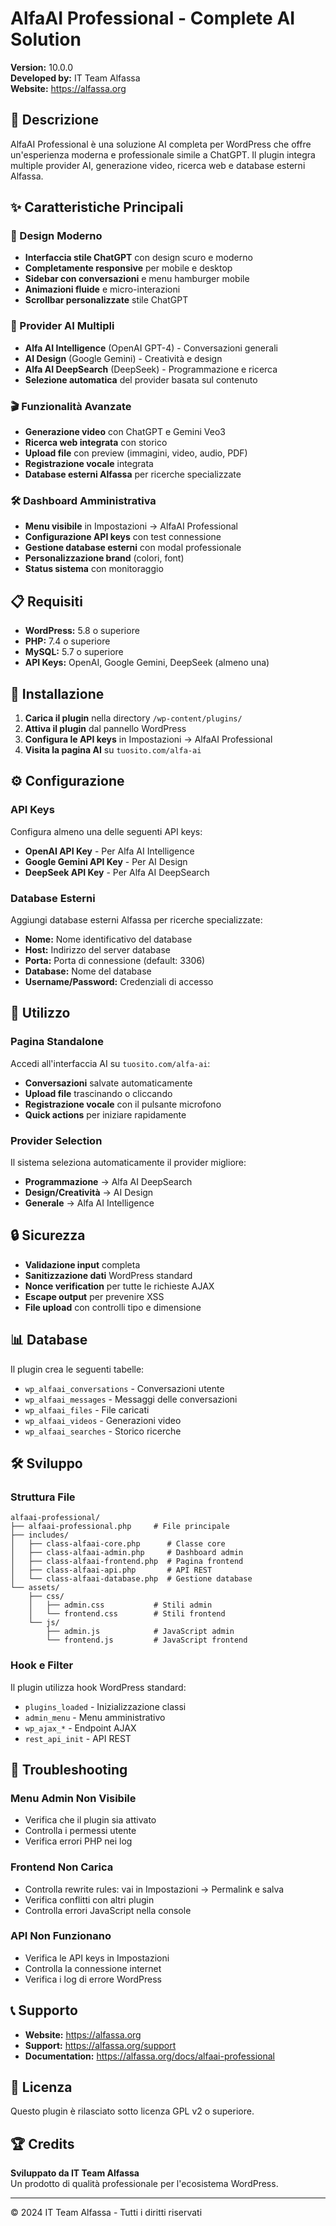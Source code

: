# AlfaAI Professional - Complete AI Solution

**Version:** 10.0.0  
**Developed by:** IT Team Alfassa  
**Website:** https://alfassa.org

## 🚀 Descrizione

AlfaAI Professional è una soluzione AI completa per WordPress che offre un'esperienza moderna e professionale simile a ChatGPT. Il plugin integra multiple provider AI, generazione video, ricerca web e database esterni Alfassa.

## ✨ Caratteristiche Principali

### 🎨 Design Moderno
- **Interfaccia stile ChatGPT** con design scuro e moderno
- **Completamente responsive** per mobile e desktop
- **Sidebar con conversazioni** e menu hamburger mobile
- **Animazioni fluide** e micro-interazioni
- **Scrollbar personalizzate** stile ChatGPT

### 🤖 Provider AI Multipli
- **Alfa AI Intelligence** (OpenAI GPT-4) - Conversazioni generali
- **AI Design** (Google Gemini) - Creatività e design
- **Alfa AI DeepSearch** (DeepSeek) - Programmazione e ricerca
- **Selezione automatica** del provider basata sul contenuto

### 🎬 Funzionalità Avanzate
- **Generazione video** con ChatGPT e Gemini Veo3
- **Ricerca web integrata** con storico
- **Upload file** con preview (immagini, video, audio, PDF)
- **Registrazione vocale** integrata
- **Database esterni Alfassa** per ricerche specializzate

### 🛠️ Dashboard Amministrativa
- **Menu visibile** in Impostazioni → AlfaAI Professional
- **Configurazione API keys** con test connessione
- **Gestione database esterni** con modal professionale
- **Personalizzazione brand** (colori, font)
- **Status sistema** con monitoraggio

## 📋 Requisiti

- **WordPress:** 5.8 o superiore
- **PHP:** 7.4 o superiore
- **MySQL:** 5.7 o superiore
- **API Keys:** OpenAI, Google Gemini, DeepSeek (almeno una)

## 🔧 Installazione

1. **Carica il plugin** nella directory `/wp-content/plugins/`
2. **Attiva il plugin** dal pannello WordPress
3. **Configura le API keys** in Impostazioni → AlfaAI Professional
4. **Visita la pagina AI** su `tuosito.com/alfa-ai`

## ⚙️ Configurazione

### API Keys
Configura almeno una delle seguenti API keys:

- **OpenAI API Key** - Per Alfa AI Intelligence
- **Google Gemini API Key** - Per AI Design
- **DeepSeek API Key** - Per Alfa AI DeepSearch

### Database Esterni
Aggiungi database esterni Alfassa per ricerche specializzate:

- **Nome:** Nome identificativo del database
- **Host:** Indirizzo del server database
- **Porta:** Porta di connessione (default: 3306)
- **Database:** Nome del database
- **Username/Password:** Credenziali di accesso

## 🎯 Utilizzo

### Pagina Standalone
Accedi all'interfaccia AI su `tuosito.com/alfa-ai`:

- **Conversazioni** salvate automaticamente
- **Upload file** trascinando o cliccando
- **Registrazione vocale** con il pulsante microfono
- **Quick actions** per iniziare rapidamente

### Provider Selection
Il sistema seleziona automaticamente il provider migliore:

- **Programmazione** → Alfa AI DeepSearch
- **Design/Creatività** → AI Design
- **Generale** → Alfa AI Intelligence

## 🔒 Sicurezza

- **Validazione input** completa
- **Sanitizzazione dati** WordPress standard
- **Nonce verification** per tutte le richieste AJAX
- **Escape output** per prevenire XSS
- **File upload** con controlli tipo e dimensione

## 📊 Database

Il plugin crea le seguenti tabelle:

- `wp_alfaai_conversations` - Conversazioni utente
- `wp_alfaai_messages` - Messaggi delle conversazioni
- `wp_alfaai_files` - File caricati
- `wp_alfaai_videos` - Generazioni video
- `wp_alfaai_searches` - Storico ricerche

## 🛠️ Sviluppo

### Struttura File
```
alfaai-professional/
├── alfaai-professional.php     # File principale
├── includes/
│   ├── class-alfaai-core.php      # Classe core
│   ├── class-alfaai-admin.php     # Dashboard admin
│   ├── class-alfaai-frontend.php  # Pagina frontend
│   ├── class-alfaai-api.php       # API REST
│   └── class-alfaai-database.php  # Gestione database
└── assets/
    ├── css/
    │   ├── admin.css           # Stili admin
    │   └── frontend.css        # Stili frontend
    └── js/
        ├── admin.js            # JavaScript admin
        └── frontend.js         # JavaScript frontend
```

### Hook e Filter
Il plugin utilizza hook WordPress standard:

- `plugins_loaded` - Inizializzazione classi
- `admin_menu` - Menu amministrativo
- `wp_ajax_*` - Endpoint AJAX
- `rest_api_init` - API REST

## 🐛 Troubleshooting

### Menu Admin Non Visibile
- Verifica che il plugin sia attivato
- Controlla i permessi utente
- Verifica errori PHP nei log

### Frontend Non Carica
- Controlla rewrite rules: vai in Impostazioni → Permalink e salva
- Verifica conflitti con altri plugin
- Controlla errori JavaScript nella console

### API Non Funzionano
- Verifica le API keys in Impostazioni
- Controlla la connessione internet
- Verifica i log di errore WordPress

## 📞 Supporto

- **Website:** https://alfassa.org
- **Support:** https://alfassa.org/support
- **Documentation:** https://alfassa.org/docs/alfaai-professional

## 📄 Licenza

Questo plugin è rilasciato sotto licenza GPL v2 o superiore.

## 🏆 Credits

**Sviluppato da IT Team Alfassa**  
Un prodotto di qualità professionale per l'ecosistema WordPress.

---

© 2024 IT Team Alfassa - Tutti i diritti riservati

